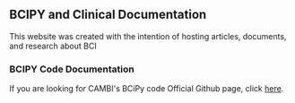 

## BCIPY and Clinical Documentation

This website was created with the intention of hosting articles, documents, and research about BCI 

### BCIPY Code Documentation

If you are looking for CAMBI's BCiPy code Official Github page, click <a href="https://github.com/CAMBI-tech/BciPy" target="_blank">here</a>.

